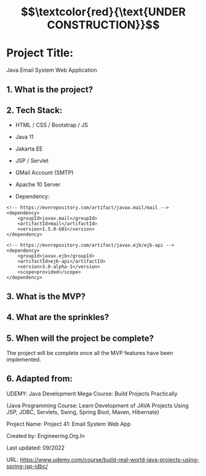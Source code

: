 
# $$\textcolor{red}{\text{UNDER CONSTRUCTION}}$$

# Project Title:

Java Email System Web Application

## 1. What is the project?


## 2. Tech Stack:

- HTML / CSS / Bootstrap / JS

- Java 11

- Jakarta EE

- JSP / Servlet

- GMail Account (SMTP)

- Apache 10 Server

- Dependency: 

```
<!-- https://mvnrepository.com/artifact/javax.mail/mail -->
<dependency>
    <groupId>javax.mail</groupId>
    <artifactId>mail</artifactId>
    <version>1.5.0-b01</version>
</dependency>

```

```
<!-- https://mvnrepository.com/artifact/javax.ejb/ejb-api -->
<dependency>
    <groupId>javax.ejb</groupId>
    <artifactId>ejb-api</artifactId>
    <version>3.0-alpha-1</version>
    <scope>provided</scope>
</dependency>
```

## 3. What is the MVP?


## 4. What are the sprinkles? 


## 5. When will the project be complete? 

The project will be complete once all the MVP features have been implemented.


## 6. Adapted from: 

UDEMY: Java Development Mega Course: Build Projects Practically

(Java Programming Course: Learn Development of JAVA Projects Using JSP, JDBC, Servlets, Swing, Spring Boot, Maven, Hibernate)

Project Name: Project 41: Email System Web App

Created by: Engineering.Org.In

Last updated: 09/2022

URL: https://www.udemy.com/course/build-real-world-java-projects-using-spring-jsp-jdbc/



